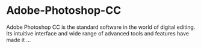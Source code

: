 # Adobe-Photoshop-CC
Adobe Photoshop CC is the standard software in the world of digital editing. Its intuitive interface and wide range of advanced tools and features have made it ...
